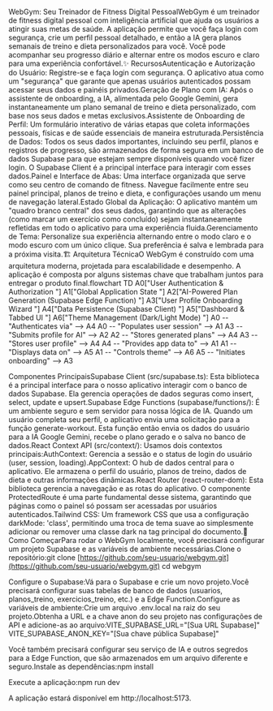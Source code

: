 WebGym: Seu Treinador de Fitness Digital PessoalWebGym é um treinador de fitness digital pessoal com inteligência artificial que ajuda os usuários a atingir suas metas de saúde. A aplicação permite que você faça login com segurança, crie um perfil pessoal detalhado, e então a IA gera planos semanais de treino e dieta personalizados para você. Você pode acompanhar seu progresso diário e alternar entre os modos escuro e claro para uma experiência confortável.✨ RecursosAutenticação e Autorização do Usuário: Registre-se e faça login com segurança. O aplicativo atua como um "segurança" que garante que apenas usuários autenticados possam acessar seus dados e painéis privados.Geração de Plano com IA: Após o assistente de onboarding, a IA, alimentada pelo Google Gemini, gera instantaneamente um plano semanal de treino e dieta personalizado, com base nos seus dados e metas exclusivos.Assistente de Onboarding de Perfil: Um formulário interativo de várias etapas que coleta informações pessoais, físicas e de saúde essenciais de maneira estruturada.Persistência de Dados: Todos os seus dados importantes, incluindo seu perfil, planos e registros de progresso, são armazenados de forma segura em um banco de dados Supabase para que estejam sempre disponíveis quando você fizer login. O Supabase Client é a principal interface para interagir com esses dados.Painel e Interface de Abas: Uma interface organizada que serve como seu centro de comando de fitness. Navegue facilmente entre seu painel principal, planos de treino e dieta, e configurações usando um menu de navegação lateral.Estado Global da Aplicação: O aplicativo mantém um "quadro branco central" dos seus dados, garantindo que as alterações (como marcar um exercício como concluído) sejam instantaneamente refletidas em todo o aplicativo para uma experiência fluida.Gerenciamento de Tema: Personalize sua experiência alternando entre o modo claro e o modo escuro com um único clique. Sua preferência é salva e lembrada para a próxima visita.🏗️ Arquitetura TécnicaO WebGym é construído com uma arquitetura moderna, projetada para escalabilidade e desempenho. A aplicação é composta por alguns sistemas chave que trabalham juntos para entregar o produto final.flowchart TD
    A0["User Authentication & Authorization
"]
    A1["Global Application State
"]
    A2["AI-Powered Plan Generation (Supabase Edge Function)
"]
    A3["User Profile Onboarding Wizard
"]
    A4["Data Persistence (Supabase Client)
"]
    A5["Dashboard & Tabbed UI
"]
    A6["Theme Management (Dark/Light Mode)
"]
    A0 -- "Authenticates via" --> A4
    A0 -- "Populates user session" --> A1
    A3 -- "Submits profile for AI" --> A2
    A2 -- "Stores generated plans" --> A4
    A3 -- "Stores user profile" --> A4
    A4 -- "Provides app data to" --> A1
    A1 -- "Displays data on" --> A5
    A1 -- "Controls theme" --> A6
    A5 -- "Initiates onboarding" --> A3

Componentes PrincipaisSupabase Client (src/supabase.ts): Esta biblioteca é a principal interface para o nosso aplicativo interagir com o banco de dados Supabase. Ela gerencia operações de dados seguras como insert, select, update e upsert.Supabase Edge Functions (supabase/functions/): É um ambiente seguro e sem servidor para nossa lógica de IA. Quando um usuário completa seu perfil, o aplicativo envia uma solicitação para a função generate-workout. Esta função então envia os dados do usuário para a IA Google Gemini, recebe o plano gerado e o salva no banco de dados.React Context API (src/context/): Usamos dois contextos principais:AuthContext: Gerencia a sessão e o status de login do usuário (user, session, loading).AppContext: O hub de dados central para o aplicativo. Ele armazena o perfil do usuário, planos de treino, dados de dieta e outras informações dinâmicas.React Router (react-router-dom): Esta biblioteca gerencia a navegação e as rotas do aplicativo. O componente ProtectedRoute é uma parte fundamental desse sistema, garantindo que páginas como o painel só possam ser acessadas por usuários autenticados.Tailwind CSS: Um framework CSS que usa a configuração darkMode: 'class', permitindo uma troca de tema suave ao simplesmente adicionar ou remover uma classe dark na tag <html> principal do documento.🚀 Como ComeçarPara rodar o WebGym localmente, você precisará configurar um projeto Supabase e as variáveis de ambiente necessárias.Clone o repositório:git clone [https://github.com/seu-usuario/webgym.git](https://github.com/seu-usuario/webgym.git)
cd webgym

Configure o Supabase:Vá para o Supabase e crie um novo projeto.Você precisará configurar suas tabelas de banco de dados (usuarios, planos_treino, exercicios_treino, etc.) e a Edge Function.Configure as variáveis de ambiente:Crie um arquivo .env.local na raiz do seu projeto.Obtenha a URL e a chave anon do seu projeto nas configurações de API e adicione-as ao arquivo:VITE_SUPABASE_URL="[Sua URL Supabase]"
VITE_SUPABASE_ANON_KEY="[Sua chave pública Supabase]"

Você também precisará configurar seu serviço de IA e outros segredos para a Edge Function, que são armazenados em um arquivo diferente e seguro.Instale as dependências:npm install

Execute a aplicação:npm run dev

A aplicação estará disponível em http://localhost:5173.
